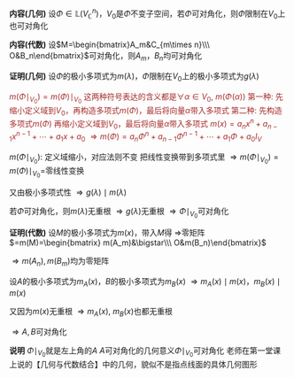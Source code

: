 **内容(几何)**
设$\Phi\in\mathbb{L}(V_{\mathbb{C}}^n)$，$V_0$是$\Phi$不变子空间，若$\Phi$可对角化，则$\Phi$限制在$V_0$上也可对角化

**内容(代数)**
设$M=\begin{bmatrix}A_m&C_{m\times n}\\\ O&B_n\end{bmatrix}$可对角化，则$A_m$，$B_n$均可对角化

**证明(几何)**
设$\Phi$的极小多项式为$m(\lambda)$，$\Phi$限制在$V_0$上的极小多项式为$g(\lambda)$

<font color=brown>$m(\Phi\mid_{V_0})=m(\Phi)\mid_{V_0}$</font>
<font color=brown>这两种符号表达的含义都是$\forall\alpha\in V_0,\ m(\Phi(\alpha))$</font>
<font color=brown>第一种: 先缩小定义域到$V_0$，再构造多项式$m(\Phi)$，最后将向量$\alpha$带入多项式</font>
<font color=brown>第二种: 先构造多项式$m(\Phi)$ 再缩小定义域到$V_0$，最后将向量$\alpha$带入多项式</font>
<font color=brown>$m(x)=a_nx^n+a_{n-1}x^{n-1}+\cdots+a_1x+a_0$</font>
<font color=brown>$\Rightarrow m(\Phi)=a_n\Phi^n+a_{n-1}\Phi^{n-1}+\cdots+a_1\Phi+a_0 I_V$</font>

$m(\Phi\mid_{V_0})$: 定义域缩小，对应法则不变
把线性变换带到多项式里
$\Rightarrow
m(\Phi\mid_{V_0})=m(\Phi)\mid_{V_0}=$零线性变换

又由极小多项式性
$\Rightarrow g(\lambda)\mid m(\lambda)$

若$\Phi$可对角化，则$m(\lambda)$无重根
$\Rightarrow g(\lambda)$无重根
$\Rightarrow\Phi\mid_{V_0}$可对角化

**证明(代数)**
设$M$的极小多项式为$m(x)$，带入$M$得
$\Rightarrow$零矩阵$=m(M)=\begin{bmatrix}
m(A_m)&\bigstar\\\
O&m(B_n)\end{bmatrix}$

$\Rightarrow m(A_n),m(B_m)$均为零矩阵

设$A$的极小多项式为$m_A(x)$，$B$的极小多项式为$m_B(x)$
$\Rightarrow m_A(x)\mid m(x)$，$m_B(x)\mid m(x)$

又因为$m(x)$无重根
$\Rightarrow m_A(x),\ m_B(x)$也都无重根

$\Rightarrow A,B$可对角化

**说明**
$\Phi\mid_{V_0}$就是左上角的$A$
$A$可对角化的几何意义$\Phi\mid_{V_0}$可对角化
老师在第一堂课上说的【几何与代数结合】中的几何，貌似不是指点线面的具体几何图形
